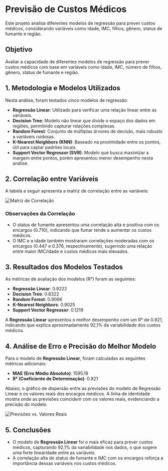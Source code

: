 
# Previsão de Custos Médicos

Este projeto analisa diferentes modelos de regressão para prever custos médicos, considerando variáveis como idade, IMC, filhos, gênero, status de fumante e região.

## Objetivo
Avaliar a capacidade de diferentes modelos de regressão para prever custos médicos com base em variáveis como idade, IMC, número de filhos, gênero, status de fumante e região.

## 1. Metodologia e Modelos Utilizados
Nesta análise, foram testados cinco modelos de regressão:

- **Regressão Linear**: Utilizado para verificar uma relação linear entre as variáveis.
- **Decision Tree**: Modelo não linear que divide o espaço dos dados em regiões, permitindo capturar relações complexas.
- **Random Forest**: Conjunto de múltiplas árvores de decisão, mais robusto a variáveis ruidosas.
- **K-Nearest Neighbors (KNN)**: Baseado na proximidade entre os pontos, útil para captar padrões locais.
- **Support Vector Regressor (SVR)**: Modelo que busca maximizar a margem entre pontos, porém apresentou menor desempenho nesta análise.

## 2. Correlação entre Variáveis
A tabela a seguir apresenta a matriz de correlação entre as variáveis:

![Matriz de Correlação](https://i.ibb.co/tQgCZr2/Captura-de-Tela-2024-10-26-a-s-21-09-28.png)

### Observações da Correlação
- O status de fumante apresentou uma correlação alta e positiva com os encargos (0.710), indicando que fumar tende a aumentar os custos médicos.
- O IMC e a idade também mostraram correlações moderadas com os encargos (0.447 e 0.376, respectivamente), sugerindo uma relação entre maior IMC/idade e custos médicos mais elevados.

## 3. Resultados dos Modelos Testados
As métricas de avaliação dos modelos (R²) foram as seguintes:

- **Regressão Linear**: 0.9222
- **Decision Tree**: 0.8322
- **Random Forest**: 0.9066
- **K-Nearest Neighbors**: 0.9025
- **Support Vector Regressor**: 0.1219

A **Regressão Linear** apresentou o melhor desempenho com um R² de 0.921, indicando que explica aproximadamente 92,1% da variabilidade dos custos médicos.

## 4. Análise de Erro e Precisão do Melhor Modelo
Para o modelo de **Regressão Linear**, foram calculadas as seguintes métricas adicionais:

- **MAE (Erro Médio Absoluto)**: 1595.19
- **R² (Coeficiente de Determinação)**: 0.921

Abaixo, o gráfico de dispersão entre as previsões do modelo de Regressão Linear e os valores reais dos encargos médicos. A linha de identidade mostra onde as previsões coincidem com os valores reais, evidenciando a precisão do modelo.

![Previsões vs. Valores Reais](https://i.ibb.co/x7ZZxBV/graf-reg.png)

## 5. Conclusões
- O modelo de **Regressão Linear** foi o mais eficaz para prever custos médicos, capturando 92,1% da variabilidade nos dados, o que sugere uma forte linearidade entre as variáveis.
- A correlação alta do status de fumante e IMC com os encargos reforça a importância dessas variáveis nos custos médicos.
